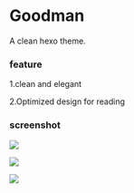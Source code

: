 # Goodman
A clean hexo theme.

### feature

1.clean and elegant

2.Optimized design for reading

### screenshot

![](http://image.bt0.com/other/hexo-goodman.png)

![](http://image.bt0.com/other/hexo-m1.png)

![](http://image.bt0.com/other/hexo-m4.png)
